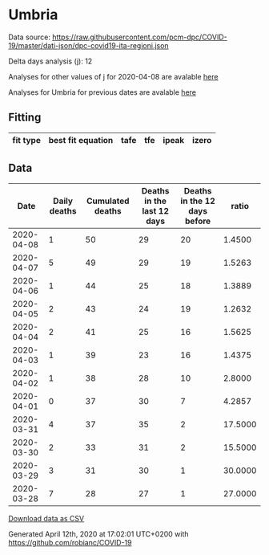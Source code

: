 # Umbria

Data source: https://raw.githubusercontent.com/pcm-dpc/COVID-19/master/dati-json/dpc-covid19-ita-regioni.json

Delta days analysis (j): 12

Analyses for other values of j for 2020-04-08 are avalable [here](../2020-04-08/README.md)

Analyses for Umbria for previous dates are avalable [here](../README.md)

## Fitting 
|fit type|best fit equation|tafe|tfe|ipeak|izero|
|-------|-----|--------|------|---|---|

## Data
|Date|Daily deaths|Cumulated deaths|Deaths in the last 12 days|Deaths in the 12 days before|ratio|
|----|----------|-----------|-------|--------------------|-----|
|2020-04-08|1|50|29|20|1.4500|
|2020-04-07|5|49|29|19|1.5263|
|2020-04-06|1|44|25|18|1.3889|
|2020-04-05|2|43|24|19|1.2632|
|2020-04-04|2|41|25|16|1.5625|
|2020-04-03|1|39|23|16|1.4375|
|2020-04-02|1|38|28|10|2.8000|
|2020-04-01|0|37|30|7|4.2857|
|2020-03-31|4|37|35|2|17.5000|
|2020-03-30|2|33|31|2|15.5000|
|2020-03-29|3|31|30|1|30.0000|
|2020-03-28|7|28|27|1|27.0000|

[Download data as CSV](COVID-19_umbria_j12_2020-04-08.csv)

Generated April 12th, 2020 at 17:02:01 UTC+0200 with https://github.com/robianc/COVID-19

